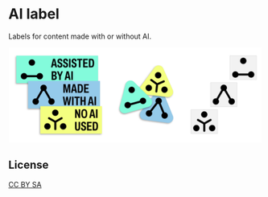 # AI label

Labels for content made with or without AI.

![Preview of the images in the pack](image-pack/ai-label_pack-preview.png?raw=true)

## License

[CC BY SA](https://creativecommons.org/licenses/by-sa/4.0/)